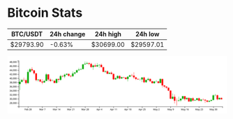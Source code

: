# Bitcoin Stats

BTC/USDT|24h change|24h high|24h low|
|---|---|---|---|
|$29793.90|-0.63%|$30699.00|$29597.01|

<img src="./chart.svg">
